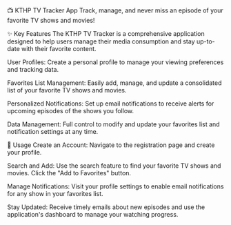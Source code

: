 
📺 KTHP TV Tracker App
Track, manage, and never miss an episode of your favorite TV shows and movies!

✨ Key Features
The KTHP TV Tracker is a comprehensive application designed to help users manage their media consumption and stay up-to-date with their favorite content.

User Profiles: Create a personal profile to manage your viewing preferences and tracking data.

Favorites List Management: Easily add, manage, and update a consolidated list of your favorite TV shows and movies.

Personalized Notifications: Set up email notifications to receive alerts for upcoming episodes of the shows you follow.

Data Management: Full control to modify and update your favorites list and notification settings at any time.

🚀 Usage
Create an Account: Navigate to the registration page and create your profile.

Search and Add: Use the search feature to find your favorite TV shows and movies. Click the "Add to Favorites" button.

Manage Notifications: Visit your profile settings to enable email notifications for any show in your favorites list.

Stay Updated: Receive timely emails about new episodes and use the application's dashboard to manage your watching progress.
